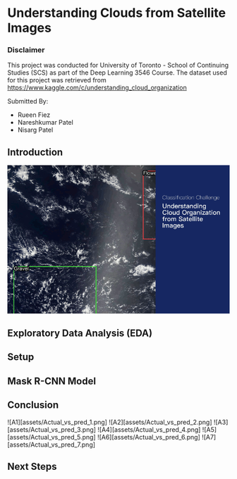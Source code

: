 # Understanding Clouds from Satellite Images
### Disclaimer
This project was conducted for University of Toronto - School of Continuing Studies (SCS) as part of the Deep Learning 3546 Course. The dataset used for this project was retrieved from https://www.kaggle.com/c/understanding_cloud_organization

Submitted By:
 - Rueen Fiez
 - Nareshkumar Patel
 - Nisarg Patel

## Introduction
![Teaser](assets/Teaser_AnimationwLabels.gif)

## Exploratory Data Analysis (EDA) 

## Setup

## Mask R-CNN Model

## Conclusion
![A1][assets/Actual_vs_pred_1.png]
![A2][assets/Actual_vs_pred_2.png]
![A3][assets/Actual_vs_pred_3.png]
![A4][assets/Actual_vs_pred_4.png]
![A5][assets/Actual_vs_pred_5.png]
![A6][assets/Actual_vs_pred_6.png]
![A7][assets/Actual_vs_pred_7.png]


## Next Steps
